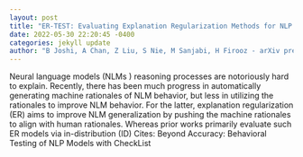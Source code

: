 ```yaml
--- 
layout: post 
title: "ER-TEST: Evaluating Explanation Regularization Methods for NLP Models" 
date: 2022-05-30 22:20:45 -0400 
categories: jekyll update 
author: "B Joshi, A Chan, Z Liu, S Nie, M Sanjabi, H Firooz - arXiv preprint arXiv , 2022" 
--- 
```

Neural language models (NLMs ) reasoning processes are notoriously hard to explain. Recently, there has been much progress in automatically generating machine rationales of NLM behavior, but less in utilizing the rationales to improve NLM behavior. For the latter, explanation regularization (ER) aims to improve NLM generalization by pushing the machine rationales to align with human rationales. Whereas prior works primarily evaluate such ER models via in-distribution (ID) Cites: Beyond Accuracy: Behavioral Testing of NLP Models with CheckList